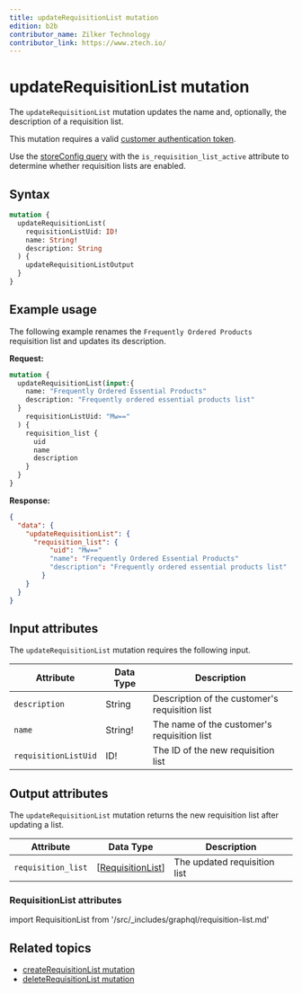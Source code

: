 ```yaml
---
title: updateRequisitionList mutation
edition: b2b
contributor_name: Zilker Technology
contributor_link: https://www.ztech.io/
---
```


# updateRequisitionList mutation

The `updateRequisitionList` mutation updates the name and, optionally, the description of a requisition list.

This mutation requires a valid [customer authentication token](../../../customer/mutations/generate-token.md).

<InlineAlert variant="info" slots="text" />

Use the [storeConfig query](../../../../schema/store/queries/store-config.md) with the `is_requisition_list_active` attribute to determine whether requisition lists are enabled.

## Syntax

```graphql
mutation {
  updateRequisitionList(
    requisitionListUid: ID!
    name: String!
    description: String
  ) {
    updateRequisitionListOutput
  }
}
```

## Example usage

The following example renames the `Frequently Ordered Products` requisition list and updates its description.

**Request:**

```graphql
mutation {
  updateRequisitionList(input:{
    name: "Frequently Ordered Essential Products"
    description: "Frequently ordered essential products list"
  }
    requisitionListUid: "Mw=="
  ) {
    requisition_list {
      uid
      name
      description
    }
  }
}
```

**Response:**

```json
{
  "data": {
    "updateRequisitionList": {
      "requisition_list": {
          "uid": "Mw=="
          "name": "Frequently Ordered Essential Products"
          "description": "Frequently ordered essential products list"
        }
    }
  }
}
```

## Input attributes

The `updateRequisitionList` mutation requires the following input.

Attribute |  Data Type | Description
--- | --- | ---
`description`| String | Description of the customer's requisition list
`name` | String! | The name of the customer's requisition list
`requisitionListUid` | ID! | The ID of the new requisition list

## Output attributes

The `updateRequisitionList` mutation returns the new requisition list after updating a list.

Attribute |  Data Type | Description
--- | --- | ---
`requisition_list` | [[RequisitionList](#requisitionlist-attributes)] | The updated requisition list

### RequisitionList attributes

import RequisitionList from '/src/_includes/graphql/requisition-list.md'

<RequisitionList />

## Related topics

*  [createRequisitionList mutation](create.md)
*  [deleteRequisitionList mutation](delete.md)

